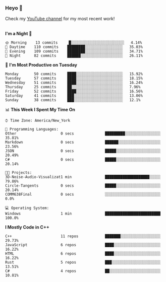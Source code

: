 ### Heyo 👋

<!--
**austinbhale/austinbhale** is a ✨ _special_ ✨ repository because its `README.md` (this file) appears on your GitHub profile.

Here are some ideas to get you started:

- 🔭 I’m currently working on ...
- 🌱 I’m currently learning ...
- 👯 I’m looking to collaborate on ...
- 🤔 I’m looking for help with ...
- 💬 Ask me about ...
- 📫 How to reach me: ...
- 😄 Pronouns: ...
- ⚡ Fun fact: ...

[![Top Langs](https://github-readme-stats.vercel.app/api/top-langs/?username=austinbhale&layout=compact&theme=tokyonight&langs_count=8)](https://github.com/anuraghazra/github-readme-stats)
[![Anurag's github stats](https://github-readme-stats.vercel.app/api?username=austinbhale&hide=issues&count_private=true&show_icons=true&theme=tokyonight)](https://github.com/anuraghazra/github-readme-stats)
<br><br>
-->
Check my <a href="https://www.youtube.com/channel/UCYOLodhgO-JaRL37SfDyprg">YouTube channel</a> for my most recent work!
<br><br>

<!--
<a href="https://www.youtube.com/channel/UCYOLodhgO-JaRL37SfDyprg"><img alt="youtube subscribers" src="https://github-readme-youtube-stats.herokuapp.com/subscribers/index.php?id=UCYOLodhgO-JaRL37SfDyprg&key=AIzaSyDlcwJXVujStVn_kjdBB3zXuwV6tOqQkqU&style=for-the-badge&color=69badd&labelColor=black&format=short"/></a>
<a href="https://www.youtube.com/channel/UCYOLodhgO-JaRL37SfDyprg"><img alt="youtube views" src="https://github-readme-youtube-stats.herokuapp.com/views/index.php?id=UCYOLodhgO-JaRL37SfDyprg&key=AIzaSyDlcwJXVujStVn_kjdBB3zXuwV6tOqQkqU&style=for-the-badge&color=69badd&labelColor=black&format=short"/></a>
-->

<!--START_SECTION:waka-->
**I'm a Night 🦉** 

```text
🌞 Morning    13 commits     █░░░░░░░░░░░░░░░░░░░░░░░░   4.14% 
🌆 Daytime    110 commits    ████████░░░░░░░░░░░░░░░░░   35.03% 
🌃 Evening    109 commits    ████████░░░░░░░░░░░░░░░░░   34.71% 
🌙 Night      82 commits     ██████░░░░░░░░░░░░░░░░░░░   26.11%

```
📅 **I'm Most Productive on Tuesday** 

```text
Monday       50 commits     ████░░░░░░░░░░░░░░░░░░░░░   15.92% 
Tuesday      57 commits     ████░░░░░░░░░░░░░░░░░░░░░   18.15% 
Wednesday    51 commits     ████░░░░░░░░░░░░░░░░░░░░░   16.24% 
Thursday     25 commits     ██░░░░░░░░░░░░░░░░░░░░░░░   7.96% 
Friday       52 commits     ████░░░░░░░░░░░░░░░░░░░░░   16.56% 
Saturday     41 commits     ███░░░░░░░░░░░░░░░░░░░░░░   13.06% 
Sunday       38 commits     ███░░░░░░░░░░░░░░░░░░░░░░   12.1%

```


📊 **This Week I Spent My Time On** 

```text
⌚︎ Time Zone: America/New_York

💬 Programming Languages: 
Other                    0 secs              █████████░░░░░░░░░░░░░░░░   35.81% 
Markdown                 0 secs              ██████░░░░░░░░░░░░░░░░░░░   23.56% 
JSON                     0 secs              █████░░░░░░░░░░░░░░░░░░░░   20.49% 
C#                       0 secs              █████░░░░░░░░░░░░░░░░░░░░   20.14%

🐱‍💻 Projects: 
3D-Noise-Audio-Visualizat1 min               ████████████████████░░░░░   79.86% 
Circle-Tangents          0 secs              █████░░░░░░░░░░░░░░░░░░░░   20.14% 
COMM638Final             0 secs              ░░░░░░░░░░░░░░░░░░░░░░░░░   0.0%

💻 Operating System: 
Windows                  1 min               █████████████████████████   100.0%

```

**I Mostly Code in C++** 

```text
C++                      11 repos            ███████░░░░░░░░░░░░░░░░░░   29.73% 
JavaScript               6 repos             ████░░░░░░░░░░░░░░░░░░░░░   16.22% 
HTML                     6 repos             ████░░░░░░░░░░░░░░░░░░░░░   16.22% 
Rust                     5 repos             ███░░░░░░░░░░░░░░░░░░░░░░   13.51% 
C#                       4 repos             ██░░░░░░░░░░░░░░░░░░░░░░░   10.81%

```



<!--END_SECTION:waka-->
